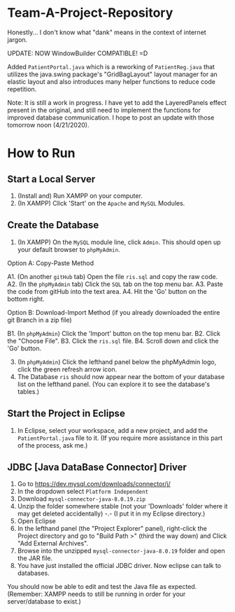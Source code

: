 # Team-A-Project-Repository
Honestly... I don't know what "dank" means in the context of internet jargon.

UPDATE: NOW WindowBuilder COMPATIBLE! =D 

Added `PatientPortal.java` which is a reworking of `PatientReg.java` that utilizes the java.swing package's "GridBagLayout" layout manager for an elastic layout and also introduces many helper functions to reduce code repetition.

Note: It is still a work in progress. I have yet to add the LayeredPanels effect present in the original, and still need to implement the functions for improved database communication. I hope to post an update with those tomorrow noon (4/21/2020).

# How to Run

## Start a Local Server
1. (Install and) Run XAMPP on your computer.
2. (In XAMPP) Click 'Start' on the `Apache` and `MySQL` Modules.

## Create the Database
1. (In XAMPP) On the `MySQL` module line, click `Admin`. This should open up your default browser to `phpMyAdmin`.

Option A: Copy-Paste Method

A1. (On another `gitHub` tab) Open the file `ris.sql` and copy the raw code.
A2. (In the `phpMyAdmin` tab) Click the `SQL` tab on the top menu bar.
A3. Paste the code from gitHub into the text area.
A4. Hit the 'Go' button on the bottom right.

Option B: Download-Import Method (if you already downloaded the entire git Branch in a zip file)

B1. (In `phpMyAdmin`) Click the 'Import' button on the top menu bar.
B2. Click the "Choose File".
B3. Click the `ris.sql` file.
B4. Scroll down and click the 'Go' button.

3. (In `phpMyAdmin`) Click the lefthand panel below the phpMyAdmin logo, click the green refresh arrow icon.
4. The Database `ris` should now appear near the bottom of your database list on the lefthand panel.
(You can explore it to see the database's tables.)

## Start the Project in Eclipse
1. In Eclipse, select your workspace, add a new project, and add the `PatientPortal.java` file to it.
(If you require more assistance in this part of the process, ask me.)

## JDBC [Java DataBase Connector] Driver
1. Go to https://dev.mysql.com/downloads/connector/j/
2. In the dropdown select `Platform Independent`
3. Download `mysql-connector-java-8.0.19.zip`
4. Unzip the folder somewhere stable (not your 'Downloads' folder where it may get deleted accidentally) -.-
(I put it in my Eclipse directory.)
5. Open Eclipse
6. In the lefthand panel (the "Project Explorer" panel), right-click the Project directory and go to "Build Path >" (third the way down) and Click "Add External Archives".
7. Browse into the unzipped `mysql-connector-java-8.0.19` folder and open the JAR file. 
8. You have just installed the official JDBC driver. Now eclipse can talk to databases.

You should now be able to edit and test the Java file as expected. 
(Remember: XAMPP needs to still be running in order for your server/database to exist.)

